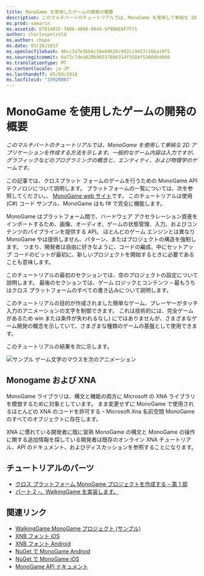 ```yaml
---
title: MonoGame を使用したゲームの開発の概要
description: このマルチパートのチュートリアルでは、MonoGame を使用して単純な 2D アプリケーションを作成する方法を示します。  一般的なゲーム内容は入力ですが、グラフィックなどのプログラミングの概念と、エンティティ、および物理学のゲームです。
ms.prod: xamarin
ms.assetid: D781401F-7A96-4098-9645-5F98AEAF7F71
author: charlespetzold
ms.author: chape
ms.date: 03/28/2017
ms.openlocfilehash: 46cc3a7e3bb6c58e04626c9d2cc9437c16ba19f5
ms.sourcegitcommit: 0a72c7dea020b965378b6314f558bf5360dbd066
ms.translationtype: MT
ms.contentlocale: ja-JP
ms.lasthandoff: 05/09/2018
ms.locfileid: "33920807"
---
```

# <a name="introduction-to-game-development-with-monogame"></a>MonoGame を使用したゲームの開発の概要

_このマルチパートのチュートリアルでは、MonoGame を使用して単純な 2D アプリケーションを作成する方法を示します。一般的なゲーム内容は入力ですが、グラフィックなどのプログラミングの概念と、エンティティ、および物理学のゲームです。_

この記事では、クロスプラット フォームのゲームを行うための MonoGame API テクノロジについて説明します。 プラットフォームの一覧については、次を参照してください。、 [MonoGame web サイト](http://www.monogame.net/)です。 このチュートリアルは使用 (C#) コード サンプル、MonoGame はも f# で完全に機能します。

MonoGame はプラットフォーム間で、ハードウェア アクセラレーション資産をインポートするため、画像、オーディオ、ゲームの状態管理、入力、およびコンテンツのパイプラインを提供する API。 ほとんどのゲーム エンジンとは異なり MonoGame やは提供しません、パターン、またはプロジェクトの構造を強制します。  つまり、開発者は自由に好きなように、コードの編成、中にセットアップ コードのビットが最初に、新しいプロジェクトを開始するときに必要であることも意味します。

このチュートリアルの最初のセクションでは、空のプロジェクトの設定について説明します。 最後のセクションでは、ゲーム ロジックとコンテンツ – 最もうちはクロス プラットフォームのすべての書き込みについて説明します。

このチュートリアルの目的が作成されました簡単なゲーム、プレーヤーがタッチ入力のアニメーションの文字を制御できます。  これは技術的には、完全ゲームがあるため win または条件が失われるなし) にではありませんが、さまざまなゲーム開発の概念を示していて、さまざまな種類のゲームの基盤として使用できます。 

このチュートリアルの結果を次に示します。

![サンプル ゲーム文字のマウスを次のアニメーション](images/image1.gif)

## <a name="monogame-and-xna"></a>Monogame および XNA

MonoGame ライブラリは、構文と機能の両方に Microsoft の XNA ライブラリを模倣するために対象としています。  まま変更せずに MonoGame で使用されるほとんどの XNA のコードを許可する – Microsoft.Xna 名前空間 MonoGame のすべてのオブジェクトに存在します。 

XNA に慣れている開発者に既に習熟 MonoGame の構文と MonoGame の操作に関する追加情報を探している開発者は既存のオンライン XNA チュートリアル、API のドキュメント、およびディスカッションを参照することになります。


## <a name="walkthrough-parts"></a>チュートリアルのパーツ

- [クロス プラットフォーム MonoGame プロジェクトを作成する – 第 1 部](~/graphics-games/monogame/introduction/part1.md)
- [パート 2 –、WalkingGame を実装します。](~/graphics-games/monogame/introduction/part2.md)

## <a name="related-links"></a>関連リンク

- [WalkingGame MonoGame プロジェクト (サンプル)](https://developer.xamarin.com/samples/mobile/WalkingGameMG/)
- [XNB フォント iOS](https://github.com/mono/CocosSharp/tree/master/Samples/GameStarterKit/GameStarterKit/Content/fonts)
- [XNB フォント Android](https://github.com/mono/CocosSharp/tree/master/Samples/GameStarterKit/GameStarterKit/Assets/Content/fonts)
- [NuGet で MonoGame Android](https://www.nuget.org/packages/MonoGame.Framework.Android/)
- [NuGet で MonoGame iOS](https://www.nuget.org/packages/MonoGame.Framework.iOS/)
- [MonoGame API ドキュメント](http://www.monogame.net/documentation/?page=main)
